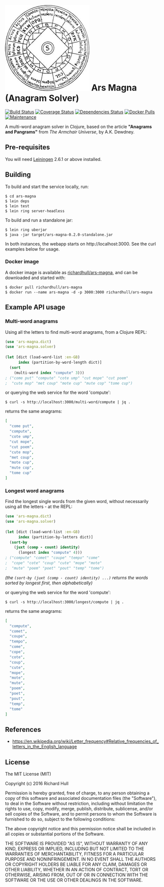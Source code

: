 # ![logo](https://raw.githubusercontent.com/rm-hull/ars-magna/master/logo.jpg) Ars Magna (Anagram Solver)

[![Build Status](https://travis-ci.org/rm-hull/ars-magna.svg?branch=master)](http://travis-ci.org/rm-hull/ars-magna)
[![Coverage Status](https://coveralls.io/repos/rm-hull/ars-magna/badge.svg?branch=master)](https://coveralls.io/r/rm-hull/ars-magna?branch=master)
[![Dependencies Status](https://jarkeeper.com/rm-hull/ars-magna/status.svg)](https://jarkeeper.com/rm-hull/ars-magna)
[![Docker Pulls](https://img.shields.io/docker/pulls/richardhull/ars-magna.svg?maxAge=2592000)](https://hub.docker.com/r/richardhull/ars-magna/)
[![Maintenance](https://img.shields.io/maintenance/yes/2017.svg?maxAge=2592000)]()

A multi-word  anagram solver in Clojure, based on the article
**"Anagrams and Pangrams"** from _The Armchair Universe_, by A.K. Dewdney.

## Pre-requisites

You will need [Leiningen](https://github.com/technomancy/leiningen) 2.6.1 or above installed.

## Building

To build and start the service locally, run:

    $ cd ars-magna
    $ lein deps
    $ lein test
    $ lein ring server-headless

To build and run a standalone jar:

    $ lein ring uberjar
    $ java -jar target/ars-magna-0.2.0-standalone.jar

In both instances, the webapp starts on http://localhost:3000. See the curl
examples below for usage.

### Docker image

A docker image is available as [richardhull/ars-magna](https://hub.docker.com/r/richardhull/ars-magna),
and can be downloaded and started with:

    $ docker pull richardhull/ars-magna
    $ docker run --name ars-magna -d -p 3000:3000 richardhull/ars-magna

## Example API usage

### Multi-word anagrams

Using all the letters to find multi-word anagrams, from a Clojure REPL:

```clojure
(use 'ars-magna.dict)
(use 'ars-magna.solver)

(let [dict (load-word-list :en-GB)
      index (partition-by-word-length dict)]
  (sort
    (multi-word index "compute" 3)))
; ("come put" "compute" "cote ump" "cut mope" "cut poem"
;  "cute mop" "met coup" "mote cup" "mute cop" "tome cup")
```

or querying the web service for the word 'compute':

    $ curl -s http://localhost:3000/multi-word/compute | jq .

returns the same anagrams:

```json
[
  "come put",
  "compute",
  "cote ump",
  "cut mope",
  "cut poem",
  "cute mop",
  "met coup",
  "mote cup",
  "mute cop",
  "tome cup"
]
```

### Longest word anagrams

Find the longest single words from the given word, without necessarily using
all the letters - at the REPL:

```clojure
(use 'ars-magna.dict)
(use 'ars-magna.solver)

(let [dict (load-word-list :en-GB)
      index (partition-by-letters dict)]
  (sort-by
    (juxt (comp - count) identity)
      (longest index "compute" 4)))
; ("compute" "comet" "coupe" "tempo" "come"
;  "cope" "cote" "coup" "cute" "mope" "mote"
;  "mute" "poem" "poet" "pout" "temp" "tome")
```

_(the `(sort-by (juxt (comp - count) identity) ...)` returns the words
sorted by longest first, then alphabetically)_

or querying the web service for the word 'compute':

    $ curl -s http://localhost:3000/longest/compute | jq .

returns the same anagrams:

```json
[
  "compute",
  "comet",
  "coupe",
  "tempo",
  "come",
  "cope",
  "cote",
  "coup",
  "cute",
  "mope",
  "mote",
  "mute",
  "poem",
  "poet",
  "pout",
  "temp",
  "tome"
]
```

## References

* https://en.wikipedia.org/wiki/Letter_frequency#Relative_frequencies_of_letters_in_the_English_language

## License

The MIT License (MIT)

Copyright (c) 2016 Richard Hull

Permission is hereby granted, free of charge, to any person obtaining a copy of
this software and associated documentation files (the "Software"), to deal in
the Software without restriction, including without limitation the rights to
use, copy, modify, merge, publish, distribute, sublicense, and/or sell copies of
the Software, and to permit persons to whom the Software is furnished to do so,
subject to the following conditions:

The above copyright notice and this permission notice shall be included in all
copies or substantial portions of the Software.

THE SOFTWARE IS PROVIDED "AS IS", WITHOUT WARRANTY OF ANY KIND, EXPRESS OR
IMPLIED, INCLUDING BUT NOT LIMITED TO THE WARRANTIES OF MERCHANTABILITY, FITNESS
FOR A PARTICULAR PURPOSE AND NONINFRINGEMENT. IN NO EVENT SHALL THE AUTHORS OR
COPYRIGHT HOLDERS BE LIABLE FOR ANY CLAIM, DAMAGES OR OTHER LIABILITY, WHETHER
IN AN ACTION OF CONTRACT, TORT OR OTHERWISE, ARISING FROM, OUT OF OR IN
CONNECTION WITH THE SOFTWARE OR THE USE OR OTHER DEALINGS IN THE SOFTWARE.
